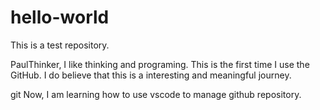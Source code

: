 # hello-world
This is a test repository.

PaulThinker, I like thinking and programing. This is the first time I use the GitHub.
I do believe that this is a interesting and meaningful journey.

git Now, I am learning how to use vscode to manage github repository.